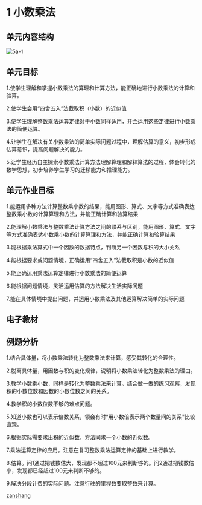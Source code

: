 # 1 小数乘法

## 单元内容结构

![5a-1](https://r2.edui123.com/2023/04/5a-1.png)

## 单元目标

1.使学生理解和掌握小数乘法的算理和计算方法，能正确地进行小数乘法的计算和验算。

2.使学生会用“四舍五入”法截取积（小数）的近似值

3.使学生理解整数乘法运算定律对于小数同样适用，并会运用这些定律进行小数乘法的简便运算。

4.让学生在解决有关小数乘法的简单实际问题过程中，理解估算的意义，初步形成估算意识，提高问题解决的能力。

5.让学生经历自主探索小数乘法计算方法理解算理和解释算法的过程，体会转化的数学思想，初步培养学生学习的迁移能力和推理能力。

## 单元作业目标

1.能运用多种方法计算整数乘小数的结果，能用图形、算式、文字等方式准确表达整数乘小数的计算算理和方法，并能正确计算和验算结果

2.能理解小数乘法与整数乘法计算方法之间的联系与区别，能用图形、算式、文字等方式准确表达小数乘小数的计算算理和方法，并能正确计算和验算结果

3.能根据乘法算式中一个因数的数据特点，判断另一个因数与积的大小关系

4.能根据要求或问题情境，正确运用“四舍五入”法截取积是小数的近似值

5.能正确运用乘法运算定律进行小数乘法的简便运算

6.能根据问题情境，灵活运用估算的方法解决生活实际问题

7.能在具体情境中提出问题，并运用小数乘法及其他运算解决简单的实际问题


## 电子教材

<Epep grade="xxsx5a" :pep="1221001501141" :pages="2" :paged="18" ></Epep>

## 例题分析

1.结合具体量，将小数乘法转化为整数乘法来计算，感受其转化的合理性。

2.脱离具体量，用因数与积的变化规律，说明将小数乘法转化为整数乘法的理由。

3.教学小数乘小数，同样是转化为整数乘法来计算。结合做一做的练习观察，发现积的小数位数和因数的小数位数之间的关系。

4.教学积的小数位数不够的难点问题。

5.知道小数也可以表示倍数关系，领会有时“用小数倍表示两个数量间的关系"比较直观。

6.根据实际需要求出积的近似数，方法同求一个小数的近似数。

7.乘法运算定律的应用。注意在复习整数乘法运算定律的基础上进行教学。

8.估算。问1通过把钱数估大，发现都不超过100元来判断够的。问2通过把钱数估小，发现都已经超过100元来判断不够的。

9.解决分段计费的实际问题。注意行驶的里程数要取整数来计算。


[zanshang](../res/zanshang.md ':include')